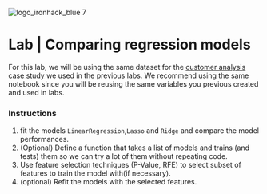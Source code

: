 ![logo_ironhack_blue 7](https://user-images.githubusercontent.com/23629340/40541063-a07a0a8a-601a-11e8-91b5-2f13e4e6b441.png)

# Lab | Comparing regression models


For this lab, we will be using the same dataset for the [customer analysis case study](https://github.com/raafat-hantoush/IH_RH_DA_FT_OCT_2022/blob/main/Class_Materials/Case_Studies/Customer_Analysis_Case_Study/Lab_Customer_Analysis_Case_Study.md) we used in the previous labs. We recommend using the same notebook since you will be reusing the same variables you previous created and used in labs. 

### Instructions

1. fit the models  `LinearRegression`,`Lasso` and `Ridge` and compare the model performances. 
2. (Optional) Define a function that takes a list of models and trains (and tests) them so we can try a lot of them without repeating code.
3. Use feature selection techniques (P-Value, RFE) to select subset of features to train the model with(if necessary).
4. (optional) Refit the models with the selected features.
